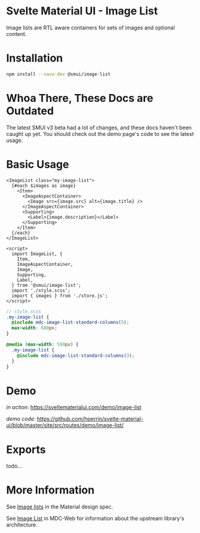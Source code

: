 # Svelte Material UI - Image List

Image lists are RTL aware containers for sets of images and optional content.

# Installation

```sh
npm install --save-dev @smui/image-list
```

# Whoa There, These Docs are Outdated

The latest SMUI v3 beta had a lot of changes, and these docs haven't been caught up yet. You should check out the demo page's code to see the latest usage.

# Basic Usage

```svelte
<ImageList class="my-image-list">
  {#each $images as image}
    <Item>
      <ImageAspectContainer>
        <Image src={image.src} alt={image.title} />
      </ImageAspectContainer>
      <Supporting>
        <Label>{image.description}</Label>
      </Supporting>
    </Item>
  {/each}
</ImageList>

<script>
  import ImageList, {
    Item,
    ImageAspectContainer,
    Image,
    Supporting,
    Label,
  } from '@smui/image-list';
  import './style.scss';
  import { images } from './store.js';
</script>
```

```scss
// style.scss
.my-image-list {
  @include mdc-image-list-standard-columns(5);
  max-width: 680px;
}

@media (max-width: 599px) {
  .my-image-list {
    @include mdc-image-list-standard-columns(3);
  }
}
```

# Demo

_in action:_ https://sveltematerialui.com/demo/image-list

_demo code:_ https://github.com/hperrin/svelte-material-ui/blob/master/site/src/routes/demo/image-list/

# Exports

todo...

# More Information

See [Image lists](https://material.io/components/image-lists) in the Material design spec.

See [Image List](https://github.com/material-components/material-components-web/tree/v10.0.0/packages/mdc-image-list) in MDC-Web for information about the upstream library's architecture.
